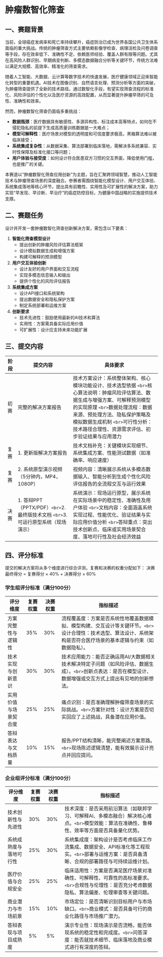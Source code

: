# 肿瘤数智化筛查

## 一、赛题背景

当前，全球癌症发病率和死亡率持续攀升，癌症防治已成为世界各国公共卫生体系面临的重大挑战。传统的肿瘤筛查方式主要依赖影像学检查、病理活检及问卷调查等手段，存在效率低下、准确性不足、依赖医师经验、覆盖人群有限等问题。尤其在高风险人群识别、早期病变判断、多模态数据融合分析等关键环节，传统方法难以满足大规模、高效率、精准化的筛查需求。

随着人工智能、大数据、云计算等数字技术的快速发展，医疗健康领域正迎来智能化转型的重要机遇。AI技术在图像识别、自然语言处理、预测分析等方面的突破，为肿瘤筛查提供了全新的技术路径。通过数智化手段，有望实现筛查流程的标准化、风险评估的个性化以及医疗资源的高效配置，从而显著提升肿瘤早筛的可及性、准确性和效率。

然而，肿瘤数智化筛查仍面临多重挑战：

- **数据瓶颈**：医疗数据具有敏感性、多源异构性、标注成本高等特点，如何在不侵犯隐私的前提下生成高质量训练数据是一大难点；
- **模型可解释性**：医疗场景对模型的透明度和可信度要求极高，黑箱算法难以被临床接受；
- **系统集成复杂性**：从数据采集、算法部署到临床落地，需解决多系统兼容、实时性保障及标准化接口等问题；
- **用户体验与接受度**：如何设计符合医患双方习惯的交互界面，降低使用门槛，也是推广的关键。

本赛道以“肿瘤数智化筛查应用创新”为主题，旨在汇聚跨领域智慧，推动人工智能技术与肿瘤筛查场景的深度融合。参赛者需围绕智能化模型设计、用户交互体验、系统集成落地等核心环节，提出具有前瞻性、实用性及可扩展性的解决方案，助力实现“早发现、早诊断、早治疗”的癌症防控目标，为健康中国战略的实施提供技术支撑。

## 二、赛题任务

设计并开发一套肿瘤数智化筛查创新解决方案，需包含以下要素：

1. **智能化筛查模型设计**
   - 提出创新的肿瘤风险评估算法框架
   - 设计模拟数据生成和增强方案
   - 构建可解释的预测模型
2. **用户交互体验创新**
   - 设计友好的用户界面和交互流程
   - 实现多模态信息输入和输出
   - 提供个性化的风险评估报告
3. **系统集成方案**
   - 设计API接口和系统架构
   - 提出数据安全和隐私保护方案
   - 制定系统部署和运维方案
4. **创新要求**
   - 技术先进性：鼓励使用最新的AI技术和算法
   - 实用性：方案需具备实际应用价值
   - 可扩展性：设计应支持未来功能扩展

## 三、提交内容

| 阶段 | 提交内容                                                                              | 具体要求                                                                                                                                                                                                                                                                                            |
| ---- | ------------------------------------------------------------------------------------- | --------------------------------------------------------------------------------------------------------------------------------------------------------------------------------------------------------------------------------------------------------------------------------------------------- |
| 初赛 | 完整的解决方案报告                                                                    | 技术方案设计：系统整体架构、核心模块功能设计、技术选型依据 `<br>`核心算法说明：肿瘤风险评估算法、数据生成与增强方案、可解释预测模型的实现原理 `<br>`数据处理流程：数据来源、预处理方法、隐私保护策略及模拟数据生成机制 `<br>`可行性分析：技术路径合理性、资源需求评估、初步验证结果与应用潜力 |
| 复赛 | 1. 更新版解决方案报告                                                                 | 技术文档补充：关键模块实现细节、系统集成方案、性能测试数据（如准确率、响应速度）                                                                                                                                                                                                                    |
| 复赛 | 2. 系统原型演示视频（5分钟内，MP4，1080P）                                            | 视频内容：清晰展示系统从多模态数据输入、智能分析到生成个性化风险评估报告的全流程交互与运行效果                                                                                                                                                                                                      |
| 决赛 | 1. 答辩PPT（PPTX/PDF）`<br>`2. 最终版技术文档 `<br>`3. 可运行原型系统（现场演示） | 系统演示：现场运行原型，展示系统在实际场景中的稳定性、准确性及用户体验 `<br>`文档内容：全面涵盖系统实现过程、性能优化、验证结果与实际应用价值分析 `<br>`答辩重点：突出技术创新点、临床或实用场景契合度、落地可行性及社会经济效益                                                                |

## 四、评分标准

提交的解决方案将从多个维度进行综合评测，复赛和决赛的权重分配如下：
决赛最终得分 = 复赛得分 × 40% + 决赛得分 × 60%

### 学生组评分标准（满分100分）

| 评分维度             | 复赛权重 | 决赛权重 | 指标描述                                                                                                                                                                 |
| -------------------- | -------- | -------- | ------------------------------------------------------------------------------------------------------------------------------------------------------------------------ |
| 方案完整性与逻辑性   | 35%      | 30%      | 流程覆盖度：方案是否系统性地覆盖数据模拟、模型构建、交互设计等关键环节。`<br>`设计合理性：技术选型、算法设计、系统架构是否符合医疗场景的基本逻辑与约束（如数据隐私）。 |
| 技术实现与创新意识   | 30%      | 30%      | 技术应用能力：能否正确运用AI/大数据相关技术解决特定子问题（如风险评估、数据生成）。`<br>`创新点表达：是否在模型设计、数据增强或交互方式上提出有见地的创新想法。        |
| 实用价值与场景契合度 | 25%      | 25%      | 痛点识别：是否准确理解肿瘤筛查场景的实际挑战。`<br>`方案针对性：设计方案是否切实回应了上述挑战，具备潜在应用价值。                                                     |
| 答辩表达与文档质量   | 10%      | 15%      | 报告/PPT结构清晰，能完整阐述方案思路。`<br>`现场陈述逻辑清楚，能有效展示设计亮点并回应提问。                                                                           |

### 企业组评分标准（满分100分）

| 评分维度               | 复赛权重 | 决赛权重 | 指标描述                                                                                                                                             |
| ---------------------- | -------- | -------- | ---------------------------------------------------------------------------------------------------------------------------------------------------- |
| 技术创新性与先进性     | 30%      | 30%      | 技术深度：是否采用前沿算法（如联邦学习、可解释AI、多模态融合）解决核心难点。`<br>`模型效能：算法在准确性、鲁棒性、效率等方面是否具备量化优势。     |
| 系统成熟度与落地可行性 | 25%      | 30%      | 系统集成度：架构设计是否考虑临床工作流集成、数据安全、API标准化等工程现实。`<br>`部署与运维方案：是否具备清晰、合规的部署路径与可持续运维计划。    |
| 医疗价值与合规安全     | 25%      | 25%      | 临床适用性：方案是否满足医疗场景对准确性、可解释性、可靠性的高标准要求。`<br>`合规性与伦理性：是否充分考虑数据隐私、算法偏差、伦理审查等关键问题。 |
| 商业潜力与市场前景     | 15%      | 10%      | 市场定位：是否清晰识别目标用户与市场缺口。`<br>`商业模式：是否具备可行的商业化路径与市场推广潜力。                                                 |
| 答辩表现与项目成熟度   | 5%       | 5%       | 演示专业性：现场演示是否流畅，能否体现系统的稳定性和完成度。`<br>`问答深度：能否就技术细节、临床落地及商业模式进行有深度的答辩。                   |
